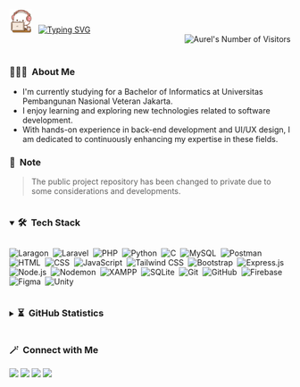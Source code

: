 <div>
  <div>
    <img alt="Greetings" src="peach.gif" width="40"/> &nbsp
    <a href="https://git.io/typing-svg"><img src="https://readme-typing-svg.demolab.com?font=Playpen+Sans&pause=1000&weight=500&color=60A6B6&vCenter=true&width=300&height=30&lines=Hello%2C+My+name+is+Aurel" alt="Typing SVG"  /></a>
  </div>
  <div>
    <img alt="Aurel's Number of Visitors" src="https://komarev.com/ghpvc/?username=aurelizzety&color=60A6B6&label=Number+of+Visitors" align="right"/> <br><br>
  </div>
</div> 

### 👩🏻‍💻 &nbsp;About Me

- I'm currently studying for a Bachelor of Informatics at Universitas Pembangunan Nasional Veteran Jakarta.
- I enjoy learning and exploring new technologies related to software development.
- With hands-on experience in back-end development and UI/UX design, I am dedicated to continuously enhancing my expertise in these fields.

### 📄 &nbsp;Note
> The public project repository has been changed to private due to some considerations and developments.

<details open>
  <summary><h3 style="display:inline-block">🛠 &nbsp;Tech Stack</h5></summary>
  
  ![Laragon](https://img.shields.io/badge/Laragon-05122A?style=flat&logo=laragon&logoColor=0E83CD)&nbsp;
  ![Laravel](https://img.shields.io/badge/Laravel-05122A?style=flat&logo=laravel&logoColor=FF2D20)&nbsp;
  ![PHP](https://img.shields.io/badge/PHP-05122A?style=flat&logo=php&logoColor=777BB4)&nbsp;
  ![Python](https://img.shields.io/badge/Python-05122A?style=flat&logo=python&logoColor=326B9B)&nbsp;
  ![C](https://img.shields.io/badge/C-05122A?style=flat&logo=c&logoColor=5C6BBE)&nbsp;
  ![MySQL](https://img.shields.io/badge/MySQL-05122A?style=flat&logo=mysql&logoColor=4479A1)&nbsp;
  ![Postman](https://img.shields.io/badge/Postman-05122A?style=flat&logo=postman&logoColor=FF6C37)&nbsp;
  ![HTML](https://img.shields.io/badge/HTML-05122A?style=flat&logo=HTML5&logoColor=E34F26)&nbsp;
  ![CSS](https://img.shields.io/badge/CSS-05122A?style=flat&logo=css3&logoColor=1572B6)&nbsp;
  ![JavaScript](https://img.shields.io/badge/JavaScript-05122A?style=flat&logo=javascript&logoColor=F7DF1E)&nbsp;
  ![Tailwind CSS](https://img.shields.io/badge/Tailwind%20CSS-05122A?style=flat&logo=tailwindcss&logoColor=06B6D4)&nbsp;
  ![Bootstrap](https://img.shields.io/badge/Bootstrap-05122A?style=flat&logo=bootstrap&logoColor=7952B3)&nbsp;
  ![Express.js](https://img.shields.io/badge/Express.js-05122A?style=flat&logo=express&logoColor=ffffff)&nbsp;
  ![Node.js](https://img.shields.io/badge/Node.js-05122A?style=flat&logo=nodedotjs&logoColor=339933)&nbsp;
  ![Nodemon](https://img.shields.io/badge/Nodemon-05122A?style=flat&logo=nodemon&logoColor=76D04B)&nbsp;
  ![XAMPP](https://img.shields.io/badge/XAMPP-05122A?style=flat&logo=xampp&logoColor=FB7A24)&nbsp;
  ![SQLite](https://img.shields.io/badge/SQLite-05122A?style=flat&logo=sqlite&logoColor=5CAADC)&nbsp;
  ![Git](https://img.shields.io/badge/Git-05122A?style=flat&logo=git&logoColor=F05032)&nbsp;
  ![GitHub](https://img.shields.io/badge/GitHub-05122A?style=flat&logo=github&logoColor=FFFFFF)&nbsp;
  ![Firebase](https://img.shields.io/badge/Firebase-05122A?style=flat&logo=firebase&logoColor=FFCA28)&nbsp;
  ![Figma](https://img.shields.io/badge/Figma-05122A?style=flat&logo=figma&logoColor=13BDFE)&nbsp;
  ![Unity](https://img.shields.io/badge/Unity-05122A?style=flat&logo=unity&logoColor=FFFFFF)&nbsp;
</details>

<details>
  <summary><h3 style="display:inline-block">⏳ &nbsp;GitHub Statistics</h5></summary>
  <p align="center">
    <a href="https://github.com/aurelizzety">
      <img alt="Aurel's Grade Card" src="https://stats.hyo.dev/api/github-stats-advanced?login=aurelizzety"/>    
      <img src="https://pixel-profile.vercel.app/api/github-stats?username=aurelizzety&theme=monica&pixelate_avatar=false&include_all_commits=true"/>
      <img  width="750" alt="Aurel's Stats Graph" src="http://github-profile-summary-cards.vercel.app/api/cards/profile-details?username=aurelizzety&theme=blueberry"/>
    </a>
  </p>
</details>

### 🪄 &nbsp;Connect with Me

<p align="left">
  <a href="https://linkedin.com/in/aurelizzety/"><img src="https://img.shields.io/badge/LinkedIn-0A66C2?style=flat&logo=linkedin&logoColor=white"/></a>
  <a href="mailto:aurelizzety@gmail.com"><img src="https://img.shields.io/badge/Gmail-D84040?style=flat&logo=gmail&logoColor=white"/></a>
  <a href="https://behance.net/relzzy"><img src="https://img.shields.io/badge/Behance-1769FF?style=flat&logo=behance&logoColor=white"/></a>
  <a href="https://dribbble.com/relzzy"><img src="https://img.shields.io/badge/Dribbble-EA4C89?style=flat&logo=dribbble&logoColor=white"/></a>
</p>
